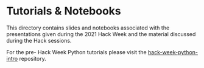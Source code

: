 # Tutorials & Notebooks

This directory contains slides and notebooks associated with the presentations
given during the 2021 Hack Week and the material discussed during the Hack
sessions.

For the pre- Hack Week Python tutorials please visit the
[hack-week-python-intro](https://github.com/PlasmaPy/hack-week-python-intro)
repository.
